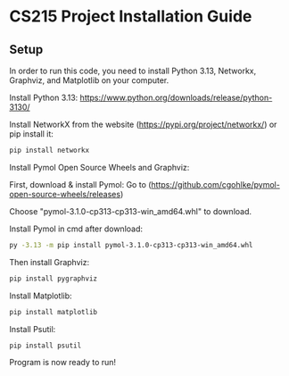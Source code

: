 # CS215 Project Installation Guide
## Setup
In order to run this code, you need to install Python 3.13, Networkx, Graphviz, and Matplotlib on your computer.

Install Python 3.13:
https://www.python.org/downloads/release/python-3130/



Install NetworkX from the website (https://pypi.org/project/networkx/) or pip install it:

```bash
pip install networkx
```



Install Pymol Open Source Wheels and Graphviz:

First, download & install Pymol: 
Go to (https://github.com/cgohlke/pymol-open-source-wheels/releases)

Choose "pymol-3.1.0-cp313-cp313-win_amd64.whl" to download.

Install Pymol in cmd after download:

```bash
py -3.13 -m pip install pymol-3.1.0-cp313-cp313-win_amd64.whl
```

Then install Graphviz:

```bash
pip install pygraphviz
```



Install Matplotlib:

```bash
pip install matplotlib
```



Install Psutil:

```bash
pip install psutil
```

Program is now ready to run!
